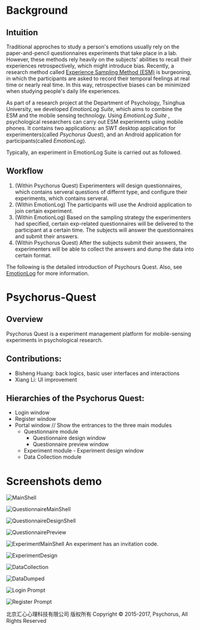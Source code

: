 # Background

## Intuition

Traditional approches to study a person's emotions usually rely on the paper-and-pencil questionnaires experiments that take place in a lab. However, these methods rely heavily on the subjects' abilities to recall their experiences retrospectively, which might introduce bias. Recently, a research method called [Experience Sampling Method (ESM)](https://en.wikipedia.org/wiki/Experience_sampling_method) is burgeoning, in which the participants are asked to record their temporal feelings at real time or nearly real time. In this way, retrospective biases can be minimized when studying people's daily life experiences.

As part of a research project at the Department of Psychology, Tsinghua University, we developed *EmotionLog Suite*, which aims to combine the ESM and the mobile sensing technology. Using *EmotionLog Suite* , psychological researchers can carry out ESM experiments using mobile phones. It contains two applications: an SWT desktop application for experimenters(called *Psychorus Quest*), and an Android application for participants(called *EmotionLog*). 

Typically, an experiment in EmotionLog Suite is carried out as followed.

## Workflow

1. (Within Psychorus Quest) Experimenters will design questionnaires, which contains serveral questions of differnt type, and configure their experiments, which contains serveral.
2. (Within EmotionLog) The participants will use the Android application to join certain experiment. 
3. (Within EmotionLog) Based on the sampling strategy the experimenters had specified, certain exp-related questionnaires will be delivered to the participant at a certain time. The subjects will answer the questionnaires and submit their answers. 
4. (Within Psychorus Quest) After the subjects submit their answers, the experimenters will be able to collect the answers and dump the data into certain format. 

The following is the detailed introduction of Psychours Quest. Also, see [EmotionLog](https://github.com/hbisheng/EmotionLog) for more information.

# Psychorus-Quest

## Overview 
Psychorus Quest is a experiment management platform for mobile-sensing experiments in psychological research.  

## Contributions: 
- Bisheng Huang: back logics, basic user interfaces and interactions
- Xiang Li: UI improvement

## Hierarchies of the Psychorus Quest:
- Login window
- Register window
- Portal window // Show the entrances to the three main modules
    * Questionnaire module
         - Questionnaire design window
         - Questionnaire preview window
    * Experiment module
          - Experiment design window
    * Data Collection module

# Screenshots demo
![MainShell](Screenshots/PQ_MainShell.png)

![QuestionnaireMainShell](Screenshots/PQ_QuestionnaireMainShell.png)

![QuestionnaireDesignShell](Screenshots/PQ_QuestionnaireDesignShell.png)

![QuestionnairePreview](Screenshots/PQ_QuestionnairePreview.png)

![ExperimentMainShell](Screenshots/PQ_ExperimentMainShell.png)
An experiment has an invitation code.


![ExperimentDesign](Screenshots/PQ_ExperimentDesign.png)

![DataCollection](Screenshots/PQ_DataCollection.png)

![DataDumped](Screenshots/PQ_DataDumped.png)

![Login Prompt](Screenshots/PQ_Login.png)

![Register Prompt](Screenshots/PQ_Register.png)


北京汇心心理科技有限公司 版权所有
Copyright © 2015-2017, Psychorus, All Rights Reserved